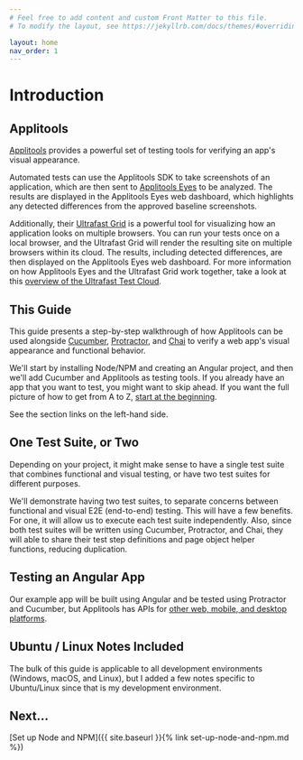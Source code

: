```yaml
---
# Feel free to add content and custom Front Matter to this file.
# To modify the layout, see https://jekyllrb.com/docs/themes/#overriding-theme-defaults

layout: home
nav_order: 1
---
```


# Introduction

## Applitools

[Applitools](https://applitools.com/) provides a powerful set of testing tools for verifying an app's visual appearance.

Automated tests can use the Applitools SDK to take screenshots of an application, which are then sent to [Applitools Eyes](https://applitools.com/products-eyes/) to be analyzed. The results are displayed in the Applitools Eyes web dashboard, which highlights any detected differences from the approved baseline screenshots.

Additionally, their [Ultrafast Grid](https://applitools.com/product-ultrafast-test-cloud/) is a powerful tool for visualizing how an application looks on multiple browsers. You can run your tests once on a local browser, and the Ultrafast Grid will render the resulting site on multiple browsers within its cloud. The results, including detected differences, are then displayed on the Applitools Eyes web dashboard. For more information on how Applitools Eyes and the Ultrafast Grid work together, take a look at this [overview of the Ultrafast Test Cloud](https://applitools.com/platform-overview/).

## This Guide

This guide presents a step-by-step walkthrough of how Applitools can be used alongside [Cucumber](https://cucumber.io/), [Protractor](https://www.protractortest.org), and [Chai](https://www.chaijs.com/) to verify a web app's visual appearance and functional behavior.

We'll start by installing Node/NPM and creating an Angular project, and then we'll add Cucumber and Applitools as testing tools. If you already have an app that you want to test, you might want to skip ahead. If you want the full picture of how to get from A to Z, [start at the beginning](/set-up-node-and-npm).

See the section links on the left-hand side.

## One Test Suite, or Two
Depending on your project, it might make sense to have a single test suite that combines functional and visual testing, or have two test suites for different purposes.

We'll demonstrate having two test suites, to separate concerns between functional and visual E2E (end-to-end) testing. This will have a few benefits. For one, it will allow us to execute each test suite independently. Also, since both test suites will be written using Cucumber, Protractor, and Chai, they will able to share their test step definitions and page object helper functions, reducing duplication.

## Testing an Angular App

Our example app will be built using Angular and be tested using Protractor and Cucumber, but Applitools has APIs for [other web, mobile, and desktop platforms](https://applitools.com/tutorials/).

## Ubuntu / Linux Notes Included

The bulk of this guide is applicable to all development environments (Windows, macOS, and Linux), but I added a few notes specific to Ubuntu/Linux since that is my development environment.

## Next...

[Set up Node and NPM]({{ site.baseurl }}{% link set-up-node-and-npm.md %})
